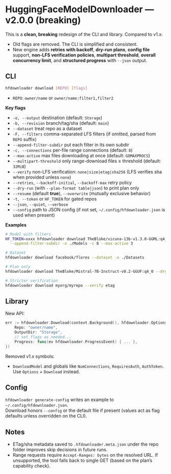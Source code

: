 # HuggingFaceModelDownloader — v2.0.0 (breaking)

This is a **clean, breaking** redesign of the CLI and library. Compared to v1.x:
- Old flags are removed. The CLI is simplified and consistent.
- New engine adds **retries with backoff**, **dry-run plans**, **config file** support,
  **non-LFS verification policies**, **multipart threshold**, **overall concurrency limit**,
  and **structured progress** with `--json` output.

## CLI

```bash
hfdownloader download [REPO] [flags]
```

- `REPO`: `owner/name` or `owner/name:filter1,filter2`

**Key flags**
- `-o, --output` destination (default: `Storage`)
- `-b, --revision` branch/tag/sha (default: `main`)
- `--dataset` treat repo as a dataset
- `-F, --filters` comma-separated LFS filters (if omitted, parsed from `REPO` suffix)
- `--append-filter-subdir` put each filter in its own subdir
- `-c, --connections` per-file range connections (default: `8`)
- `--max-active` max files downloading at once (default: `GOMAXPROCS`)
- `--multipart-threshold` only range-download files ≥ threshold (default: `32MiB`)
- `--verify` non-LFS verification: `none|size|etag|sha256` (LFS verifies sha when provided unless `none`)
- `--retries`, `--backoff-initial`, `--backoff-max` retry policy
- `--dry-run` (with `--plan-format table|json`) to print plan only
- `--resume` (default **true**), `--overwrite` (mutually exclusive behavior)
- `-t, --token` or `HF_TOKEN` for gated repos
- `--json`, `--quiet`, `--verbose`
- `--config` path to JSON config (if not set, `~/.config/hfdownloader.json` is used when present)

**Examples**
```bash
# Model with filters
HF_TOKEN=xxxx hfdownloader download TheBloke/vicuna-13b-v1.3.0-GGML:q4_0,q5_0 \
  --append-filter-subdir -o ./Models -c 8 --max-active 3

# Dataset
hfdownloader download facebook/flores --dataset -o ./Datasets

# Plan only
hfdownloader download TheBloke/Mistral-7B-Instruct-v0.2-GGUF:q4_0 --dry-run --plan-format json

# Stricter verification
hfdownloader download myorg/myrepo --verify etag
```

## Library

New API:
```go
err := hfdownloader.Download(context.Background(), hfdownloader.Options{
    Repo: "owner/name",
    OutputDir: "Storage",
    // set flags as needed...
    Progress: func(ev hfdownloader.ProgressEvent) { ... },
})
```

Removed v1.x symbols:
- `DownloadModel` and globals like `NumConnections`, `RequiresAuth`, `AuthToken`.
Use `Options` + `Download` instead.

## Config

`hfdownloader generate-config` writes an example to `~/.config/hfdownloader.json`.  
Download honors `--config` or the default file if present (values act as flag defaults unless overridden on the CLI).

## Notes

- ETag/sha metadata saved to `.hfdownloader.meta.json` under the repo folder improves skip decisions in future runs.
- Range requests require `Accept-Ranges: bytes` on the resolved URL. If unsupported, the tool falls back to single GET (based on the plan’s capability check).
